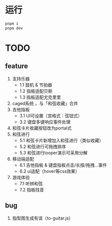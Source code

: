 # 运行

```bash
pnpm i
pnpm dev
```

# TODO

## feature

1. 支持乐器
    - 1.1 鼓机 & 节拍器
    - 1.2 指板适配贝斯
    - 1.3 指板适配尤克里里
2. caged系统 ，与「和弦收藏」合并
3. 吉他指板
    - 3.1 UI可设置（宫格式｜弦钮式）
    - 3.2 键盘多键响应事件处理
4. 和弦卡片收藏按钮改为portal式
5. 和弦进行
    - 5.1 和弦卡片新增加入和弦进行（类似收藏）
    - 5.2 和弦进行可拖拽排序
    - 5.3 和弦进行looper演示可采用分解
6. 移动端适配
    - 6.1 吉他指板 & 键盘指板点击/长按/拖拽...事件
    - 6.2 ui适配（hover等css效果）
7. 游戏体验
    - 7.1 听辨和弦
    - 7.2 指板找音

## bug
1. 指型图生成有误（to-guitar.js）

